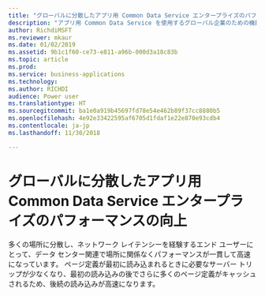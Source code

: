 ```yaml
---
title: "グローバルに分散したアプリ用 Common Data Service エンタープライズのパフォーマンスの向上"
description: "アプリ用 Common Data Service を使用するグローバル企業のための機能強化"
author: RichdiMSFT
ms.reviewer: mkaur
ms.date: 01/02/2019
ms.assetid: 9b1c1f60-ce73-e811-a96b-000d3a18c83b
ms.topic: article
ms.prod: 
ms.service: business-applications
ms.technology: 
ms.author: RICHDI
audience: Power user
ms.translationtype: HT
ms.sourcegitcommit: ba1e0a919b45697fd78e54e462b89f37cc8880b5
ms.openlocfilehash: 4e92e33422595af6705d1fdaf1e22e870e93cdb4
ms.contentlocale: ja-jp
ms.lasthandoff: 11/30/2018

---
```

# <a name="increased-performance-for-globally-distributed-common-data-service-for-apps-enterprises"></a>グローバルに分散したアプリ用 Common Data Service エンタープライズのパフォーマンスの向上




多くの場所に分散し、ネットワーク レイテンシーを経験するエンド ユーザーにとって、データ センター関連で場所に関係なくパフォーマンスが一貫して高速になっています。 ページ定義が最初に読み込まれるときに必要なサーバー トリップが少なくなり、最初の読み込みの後でさらに多くのページ定義がキャッシュされるため、後続の読み込みが高速になります。
